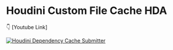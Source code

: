 # Houdini Custom File Cache HDA

:point_down: [Youtube Link]
 
[![Houdini Dependency Cache Submitter](https://img.youtube.com/SPw6o7h5O-M/0.jpg)](https://youtu.be/SPw6o7h5O-M)
